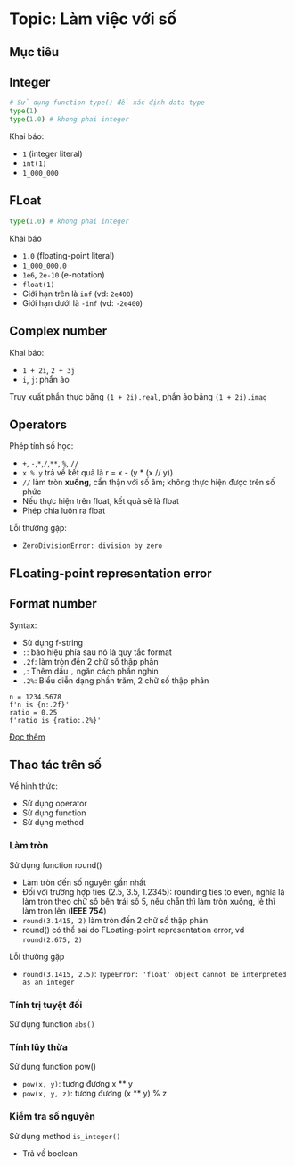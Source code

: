 ﻿# Topic: Làm việc với số

## Mục tiêu

## Integer

```python
# Sử dụng function type() để xác định data type
type(1)
type(1.0) # khong phai integer
```

Khai báo:
  - `1` (integer literal)
  - `int(1)`
  - `1_000_000`



## FLoat
 
```python
type(1.0) # khong phai integer
```

Khai báo
  - `1.0` (floating-point literal)
  - `1_000_000.0`
  - `1e6`, `2e-10` (e-notation)
  - `float(1)`
  - Giới hạn trên là `inf` (vd: `2e400`)
  - Giới hạn dưới là `-inf` (vd: `-2e400`)

## Complex number

Khai báo:
  - `1 + 2i`, `2 + 3j`
  - `i`, `j`: phần ảo

Truy xuất phần thực bằng `(1 + 2i).real`, phần ảo bằng `(1 + 2i).imag`

## Operators

Phép tính số học:
  - `+`, `-`,`*`,`/`,`**`, `%`, `//`
  - `x % y` trả về kết quả là r = x - (y * (x // y))
  - `//` làm tròn **xuống**, cẩn thận với số âm; không thực hiện được trên số phức
  - Nếu thực hiện trên float, kết quả sẽ là float
  - Phép chia luôn ra float


Lỗi thường gặp:
  - `ZeroDivisionError: division by zero`

## FLoating-point representation error

## Format number

Syntax:
  - Sử dụng f-string
  - `:`: báo hiệu phía sau nó là quy tắc format
  - `.2f`: làm tròn đến 2 chữ số thập phân
  - `,`: Thêm dấu `,` ngăn cách phần nghìn
  - `.2%`: Biểu diễn dạng phần trăm, 2 chữ số thập phân 
```
n = 1234.5678
f'n is {n:.2f}'
ratio = 0.25
f'ratio is {ratio:.2%}'
```

[Đọc thêm](https://docs.python.org/3/library/string.html#format-string-syntax)

## Thao tác trên số

Về hình thức:
  - Sử dụng operator
  - Sử dụng function
  - Sử dụng method

### Làm tròn

Sử dụng function round()
  - Làm tròn đến số nguyên gần nhất
  - Đối với trường hợp ties (2.5, 3.5, 1.2345): rounding ties to even, nghĩa là làm tròn theo chữ số bên trái số 5, nếu chẵn thì làm tròn xuống, lẻ thì làm tròn lên (**IEEE 754**)
  - `round(3.1415, 2)` làm tròn đến 2 chữ số thập phân
  - round() có thể sai do FLoating-point representation error, vd `round(2.675, 2)`

Lỗi thường gặp
  - `round(3.1415, 2.5)`: `TypeError: 'float' object cannot be interpreted as an integer`

### Tính trị tuyệt đối

Sử dụng function `abs()`

### Tính lũy thừa

Sử dụng function pow()
  - `pow(x, y)`: tương đương x ** y
  - `pow(x, y, z)`: tương đương (x ** y) % z

### Kiểm tra số nguyên

Sử dụng method `is_integer()`
  - Trả về boolean
